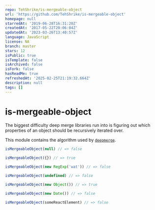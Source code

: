 ```yaml
---
repo: TehShrike/is-mergeable-object
url: 'https://github.com/TehShrike/is-mergeable-object'
homepage: null
starredAt: '2019-06-28T16:31:20Z'
createdAt: '2017-05-22T20:06:04Z'
updatedAt: '2023-03-26T13:40:57Z'
language: JavaScript
license: NA
branch: master
stars: 12
isPublic: true
isTemplate: false
isArchived: false
isFork: false
hasReadMe: true
refreshedAt: '2025-02-25T21:19:32.664Z'
description: null
tags: []
---
```


# is-mergeable-object

<!--js
const isMergeableObject = require('./')
-->

The biggest difficulty deep merge libraries run into is figuring out which properties of an object should be recursively iterated over.

This module contains the algorithm used by [`deepmerge`](https://github.com/KyleAMathews/deepmerge/).

<!--js
const someReactElement = {
	$$typeof: Symbol.for('react.element')
}
-->

```js
isMergeableObject(null) // => false

isMergeableObject({}) // => true

isMergeableObject(new RegExp('wat')) // => false

isMergeableObject(undefined) // => false

isMergeableObject(new Object()) // => true

isMergeableObject(new Date()) // => false

isMergeableObject(someReactElement) // => false
```
